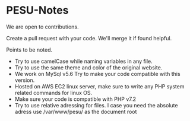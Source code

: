 # PESU-Notes

We are open to contributions.

Create a pull request with your code. We'll merge it if found helpful.

Points to be noted.
- Try to use camelCase while naming variables in any file.
- Try to use the same theme and color of the original website.
- We work on MySql v5.6 Try to make your code compatible with this version.
- Hosted on AWS EC2 linux server, make sure to write any PHP system related commands for linux OS.
- Make sure your code is compatible with PHP v7.2
- Try to use relative adressing for files. I case you need the absolute adress use /var/www/pesu/ as the document root
